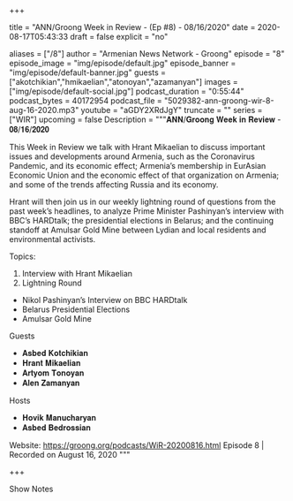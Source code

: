 
+++

title = "ANN/Groong Week in Review - (Ep #8) - 08/16/2020"
date = 2020-08-17T05:43:33
draft = false
explicit = "no"

aliases = ["/8"]
author = "Armenian News Network - Groong"
episode = "8"
episode_image = "img/episode/default.jpg"
episode_banner = "img/episode/default-banner.jpg"
guests = ["akotchikian","hmikaelian","atonoyan","azamanyan"]
images = ["img/episode/default-social.jpg"]
podcast_duration = "0:55:44"
podcast_bytes = 40172954
podcast_file = "5029382-ann-groong-wir-8-aug-16-2020.mp3"
youtube = "aGDY2XRdJgY"
truncate = ""
series = ["WIR"]
upcoming = false
Description = """𝐀𝐍𝐍/𝐆𝐫𝐨𝐨𝐧𝐠 𝐖𝐞𝐞𝐤 𝐢𝐧 𝐑𝐞𝐯𝐢𝐞𝐰 - 𝟎𝟖/𝟏𝟔/𝟐𝟎𝟐𝟎

This Week in Review we talk with Hrant Mikaelian to discuss important issues and developments around Armenia, such as the Coronavirus Pandemic, and its economic effect; Armenia’s membership in EurAsian Economic Union and the economic effect of that organization on Armenia; and some of the trends affecting Russia and its economy.

Hrant will then join us in our weekly lightning round of questions from the past week’s headlines, to analyze Prime Minister Pashinyan’s interview with BBC’s HARDtalk; the presidential elections in Belarus; and the continuing standoff at Amulsar Gold Mine between Lydian and local residents and environmental activists.

Topics:

1. Interview with Hrant Mikaelian
2. Lightning Round
  - Nikol Pashinyan’s Interview on BBC HARDtalk
  - Belarus Presidential Elections
  - Amulsar Gold Mine

Guests
  - 𝐀𝐬𝐛𝐞𝐝 𝐊𝐨𝐭𝐜𝐡𝐢𝐤𝐢𝐚𝐧
  - 𝐇𝐫𝐚𝐧𝐭 𝐌𝐢𝐤𝐚𝐞𝐥𝐢𝐚𝐧
 - 𝐀𝐫𝐭𝐲𝐨𝐦 𝐓𝐨𝐧𝐨𝐲𝐚𝐧
  - 𝐀𝐥𝐞𝐧 𝐙𝐚𝐦𝐚𝐧𝐲𝐚𝐧

Hosts
  - 𝐇𝐨𝐯𝐢𝐤 𝐌𝐚𝐧𝐮𝐜𝐡𝐚𝐫𝐲𝐚𝐧
  - 𝐀𝐬𝐛𝐞𝐝 𝐁𝐞𝐝𝐫𝐨𝐬𝐬𝐢𝐚𝐧

Website: https://groong.org/podcasts/WiR-20200816.html
Episode 8 | Recorded on August 16, 2020
"""

+++

Show Notes

